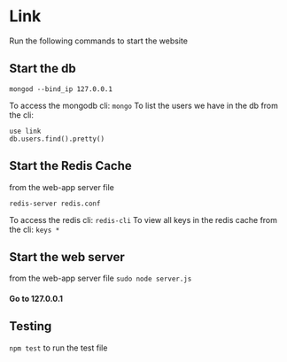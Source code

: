 # Link

Run the following commands to start the website

## Start the db
```
mongod --bind_ip 127.0.0.1
```
To access the mongodb cli: ```mongo```
To list the users we have in the db from the cli: 
```show dbs
use link
db.users.find().pretty()
```

## Start the Redis Cache
from the web-app server file
```
redis-server redis.conf
```

To access the redis cli: ```redis-cli```
To view all keys in the redis cache from the cli: ```keys *```

## Start the web server
from the web-app server file
```sudo node server.js```

#### Go to 127.0.0.1

## Testing
```npm test``` to run the test file
